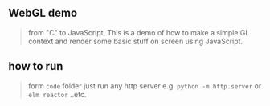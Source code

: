 ## WebGL demo
> from "C" to JavaScript, This is a demo of how to make a simple GL context and render some basic stuff on screen using
JavaScript.

## how to run
> form `code` folder just run any http server e.g. `python -m http.server` or `elm reactor` ..etc.

